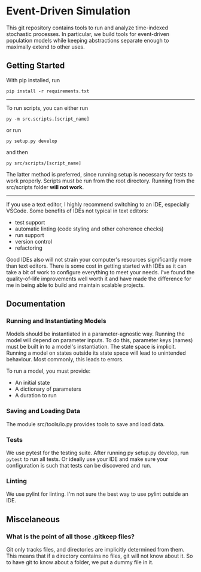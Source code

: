 # Event-Driven Simulation   

This git repository contains tools to run and analyze time-indexed stochastic processes. In particular, we build tools for event-driven population models while keeping abstractions separate enough to maximally extend to other uses. 

## Getting Started

With pip installed, run 
```
pip install -r requirements.txt
```

----

To run scripts, you can either run 
```
py -m src.scripts.[script_name]
```
or run 
```
py setup.py develop
```
and then 
```
py src/scripts/[script_name]
```

The latter method is preferred, since running setup is necessary for tests to work properly. Scripts must be run from the root directory. Running from the src/scripts folder **will not work**.

-----

If you use a text editor, I highly recommend switching to an IDE, especially VSCode. Some benefits of IDEs not typical in text editors:
- test support
- automatic linting (code styling and other coherence checks)
- run support 
- version control
- refactoring

Good IDEs also will not strain your computer's resources significantly more than text editors. There is some cost in getting started with IDEs as it can take a bit of work to configure everything to meet your needs. I've found the quality-of-life improvements well worth it and have made the difference for me in being able to build and maintain scalable projects.  

## Documentation


### Running and Instantiating Models

Models should be instantiated in a parameter-agnostic way. Running the model will depend on parameter inputs. To do this, parameter keys (names) must be built in to a model's instantiation. The state space is implicit. Running a model on states outside its state space will lead to unintended behaviour. Most commonly, this leads to errors.  


To run a model, you must provide:
- An initial state
- A dictionary of parameters
- A duration to run 

### Saving and Loading Data

The module src/tools/io.py provides tools to save and load data. 


### Tests

We use pytest for the testing suite. After running py setup.py develop, run ```pytest``` to run all tests. Or ideally use your IDE and make sure your configuration is such that tests can be discovered and run.

### Linting

We use pylint for linting. I'm not sure the best way to use pylint outside an IDE. 

## Miscelaneous

### What is the point of all those .gitkeep files? 

Git only tracks files, and directories are implicitly determined from them. This means that if a directory contains no files, git will not know about it. So to have git to know about a folder, we put a dummy file in it.  
